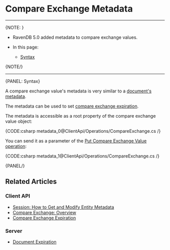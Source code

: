 ﻿# Compare Exchange Metadata
---

{NOTE: }

* RavenDB 5.0 added metadata to compare exchange values.  

* In this page:  
  * [Syntax](../../../client-api/operations/compare-exchange/compare-exchange-metadata#syntax)

{NOTE/}

---

{PANEL: Syntax}

A compare exchange value's metadata is very similar to a 
[document's metadata](../../../client-api/session/how-to/get-and-modify-entity-metadata).  

The metadata can be used to set [compare exchange expiration](../../../client-api/operations/compare-exchange/compare-exchange-expiration).  

The metadata is accessible as a root property of the compare exchange value object:  

{CODE:csharp metadata_0@ClientApi/Operations/CompareExchange.cs /}

You can send it as a parameter of the 
[Put Compare Exchange Value operation](/client-api/operations/compare-exchange/put-compare-exchange-value):  

{CODE:csharp metadata_1@ClientApi/Operations/CompareExchange.cs /}


{PANEL/}

## Related Articles

### Client API  
- [Session: How to Get and Modify Entity Metadata](../../../client-api/session/how-to/get-and-modify-entity-metadata)  
- [Compare Exchange: Overview](../../../client-api/operations/compare-exchange/overview)  
- [Compare Exchange Expiration](../../../client-api/operations/compare-exchange/compare-exchange-expiration)  

### Server  
- [Document Expiration](../../../server/extensions/expiration)  

